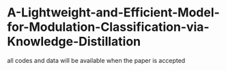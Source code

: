 # A-Lightweight-and-Efficient-Model-for-Modulation-Classification-via-Knowledge-Distillation
all codes and data will be available when the paper is accepted
